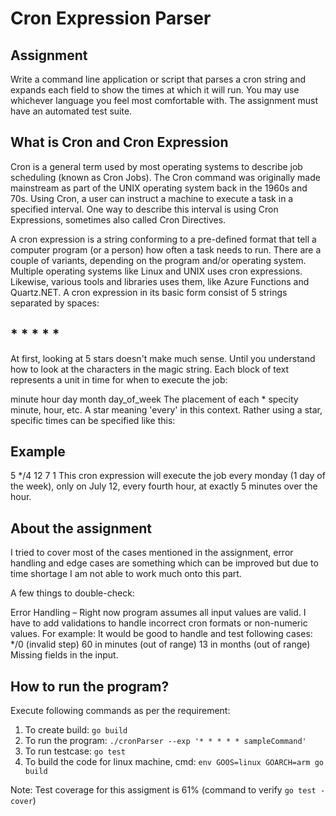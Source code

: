 # Cron Expression Parser

## Assignment
Write a command line application or script that parses a cron string and expands each field
to show the times at which it will run. You may use whichever language you feel most
comfortable with. The assignment must have an automated test suite.

## What is Cron and Cron Expression  

Cron is a general term used by most operating systems to describe job scheduling (known as Cron Jobs). The Cron command was originally made mainstream as part of the UNIX operating system back in the 1960s and 70s. Using Cron, a user can instruct a machine to execute a task in a specified interval. One way to describe this interval is using Cron Expressions, sometimes also called Cron Directives.

A cron expression is a string conforming to a pre-defined format that tell a computer program (or a person) how often a task needs to run. There are a couple of variants, depending on the program and/or operating system. Multiple operating systems like Linux and UNIX uses cron expressions. Likewise, various tools and libraries uses them, like Azure Functions and Quartz.NET. A cron expression in its basic form consist of 5 strings separated by spaces:

## * * * * *
At first, looking at 5 stars doesn't make much sense. Until you understand how to look at the characters in the magic string. Each block of text represents a unit in time for when to execute the job:

minute hour day month day_of_week
The placement of each * specity minute, hour, etc. A star meaning 'every' in this context. Rather using a star, specific times can be specified like this:

## Example
5 */4 12 7 1
This cron expression will execute the job every monday (1 day of the week), only on July 12, every fourth hour, at exactly 5 minutes over the hour.


## About the assignment
I tried to cover most of the cases mentioned in the assignment, error handling and edge cases are something which can be improved but due to time shortage I am not able to work much onto this part. 

A few things to double-check:

Error Handling – Right now program assumes all input values are valid. 
I have to add validations to handle incorrect cron formats or non-numeric values. For example: 
It would be good to handle and test following cases:
*/0 (invalid step)
60 in minutes (out of range)
13 in months (out of range)
Missing fields in the input.

## How to run the program?

Execute following commands as per the requirement:

1. To create build:  `go build`
2. To run the program: `./cronParser --exp '* * * * * sampleCommand'`
3. To run testcase: `go test`
4. To build the code for linux machine, cmd: `env GOOS=linux GOARCH=arm go build` 

Note: Test coverage for this assigment is 61% (command to verify `go test -cover`)

